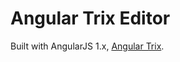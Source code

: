 # Angular Trix Editor

Built with AngularJS 1.x, [Angular Trix](https://github.com/sachinchoolur/angular-trix).

